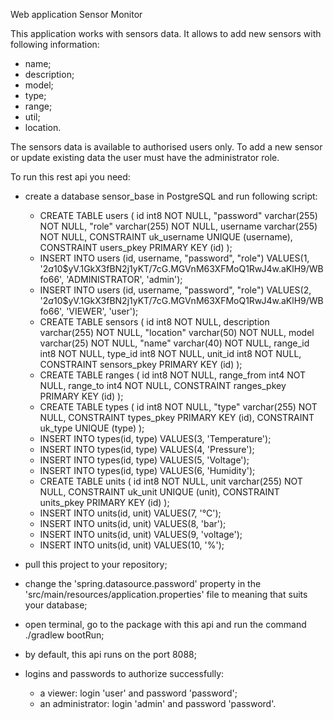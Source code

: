 Web application Sensor Monitor

This application works with sensors data. It allows to add new sensors with following information:

- name;
- description;
- model;
- type;
- range;
- util;
- location.

The sensors data is available to authorised users only. To add a new sensor or update existing data the user must have
the administrator role.

To run this rest api you need:

- create a database sensor_base in PostgreSQL and run following script:
    - CREATE TABLE users (
      id int8 NOT NULL,
      "password" varchar(255) NOT NULL,
      "role" varchar(255) NOT NULL,
      username varchar(255) NOT NULL,
      CONSTRAINT uk_username UNIQUE (username),
      CONSTRAINT users_pkey PRIMARY KEY (id)
      );
    - INSERT INTO users
      (id, username, "password", "role")
      VALUES(1, '$2a$10$yV.1GkX3fBN2j1yKT/7cG.MGVnM63XFMoQ1RwJ4w.aKlH9/WBfo66', 'ADMINISTRATOR', 'admin');
    - INSERT INTO users
      (id, username, "password", "role")
      VALUES(2, '$2a$10$yV.1GkX3fBN2j1yKT/7cG.MGVnM63XFMoQ1RwJ4w.aKlH9/WBfo66', 'VIEWER', 'user');
    - CREATE TABLE sensors (
      id int8 NOT NULL,
      description varchar(255) NOT NULL,
      "location" varchar(50) NOT NULL,
      model varchar(25) NOT NULL,
      "name" varchar(40) NOT NULL,
      range_id int8 NOT NULL,
      type_id int8 NOT NULL,
      unit_id int8 NOT NULL,
      CONSTRAINT sensors_pkey PRIMARY KEY (id)
      );
    - CREATE TABLE ranges (
      id int8 NOT NULL,
      range_from int4 NOT NULL,
      range_to int4 NOT NULL,
      CONSTRAINT ranges_pkey PRIMARY KEY (id)
      );
    - CREATE TABLE types (
      id int8 NOT NULL,
      "type" varchar(255) NOT NULL,
      CONSTRAINT types_pkey PRIMARY KEY (id),
      CONSTRAINT uk_type UNIQUE (type)
      );
    - INSERT INTO types(id, type) VALUES(3, 'Temperature');
    - INSERT INTO types(id, type) VALUES(4, 'Pressure');
    - INSERT INTO types(id, type) VALUES(5, 'Voltage');
    - INSERT INTO types(id, type) VALUES(6, 'Humidity');
    - CREATE TABLE units (
      id int8 NOT NULL,
      unit varchar(255) NOT NULL,
      CONSTRAINT uk_unit UNIQUE (unit),
      CONSTRAINT units_pkey PRIMARY KEY (id)
      );
    - INSERT INTO units(id, unit) VALUES(7, '°C');
    - INSERT INTO units(id, unit) VALUES(8, 'bar');
    - INSERT INTO units(id, unit) VALUES(9, 'voltage');
    - INSERT INTO units(id, unit) VALUES(10, '%');

- pull this project to your repository;
- change the 'spring.datasource.password' property in the 'src/main/resources/application.properties' file to meaning
  that suits your database;
- open terminal, go to the package with this api and run the command ./gradlew bootRun;
- by default, this api runs on the port 8088;
- logins and passwords to authorize successfully:
  - a viewer: login 'user' and password 'password';
  - an administrator: login 'admin' and password 'password'.